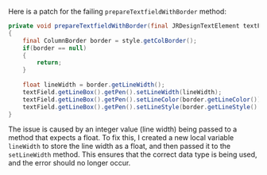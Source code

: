Here is a patch for the failing `prepareTextfieldWithBorder` method:
```java
private void prepareTextfieldWithBorder(final JRDesignTextElement textField, final ColumnStyle style)
{
	final ColumnBorder border = style.getColBorder();
	if(border == null)
	{
		return;
	}
	
	float lineWidth = border.getLineWidth();
	textField.getLineBox().getPen().setLineWidth(lineWidth);
	textField.getLineBox().getPen().setLineColor(border.getLineColor());
	textField.getLineBox().getPen().setLineStyle(border.getLineStyle().getLineStyleEnum());
}
```
The issue is caused by an integer value (line width) being passed to a method that expects a float. To fix this, I created a new local variable `lineWidth` to store the line width as a float, and then passed it to the `setLineWidth` method. This ensures that the correct data type is being used, and the error should no longer occur.